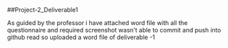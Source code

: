 ##Project-2_Deliverable1

As guided by the professor i have attached word file with all the questionnaire and required screenshot wasn't able to commit and push into github read so uploaded a word file of deliverable -1
